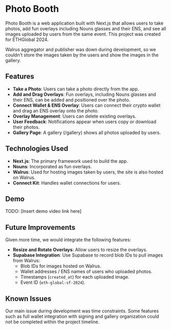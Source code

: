 # Photo Booth

Photo Booth is a web application built with Next.js that allows users to take photos, add fun overlays including Nouns glasses and their ENS, and see all images uploaded by users from the same event. This project was created for ETHGlobal 2024.

Walrus aggregator and publisher was down during development, so we couldn't store the images taken by the users and show the images in the gallery. 

## Features

- **Take a Photo**: Users can take a photo directly from the app.
- **Add and Drag Overlays**: Fun overlays, including Nouns glasses and their ENS, can be added and positioned over the photo.
- **Connect Wallet & ENS Overlay**: Users can connect their crypto wallet and drag an ENS overlay onto the photo.
- **Overlay Management**: Users can delete existing overlays.
- **User Feedback**: Notifications appear when users copy or download their photos.
- **Gallery Page**: A gallery (/gallery) shows all photos uploaded by users.

## Technologies Used

- **Next.js**: The primary framework used to build the app.
- **Nouns**: Incorporated as fun overlays.
- **Walrus**: Used for hosting images taken by users, the site is also hosted on Walrus.
- **Connect Kit**: Handles wallet connections for users.

## Demo

TODO: [Insert demo video link here]

## Future Improvements

Given more time, we would integrate the following features:
- **Resize and Rotate Overlays**: Allow users to resize the overlays. 
- **Supabase Integration**: Use Supabase to record blob IDs to pull images from Walrus:
  - Blob IDs for images hosted on Walrus.
  - Wallet addresses / ENS names of users who uploaded photos.
  - Timestamps (`created_at`) for each uploaded image.
  - Event ID (`eth-global-sf-2024`).

## Known Issues

Our main issue during development was time constraints. Some features such as full wallet integration with signing and gallery organization could not be completed within the project timeline.